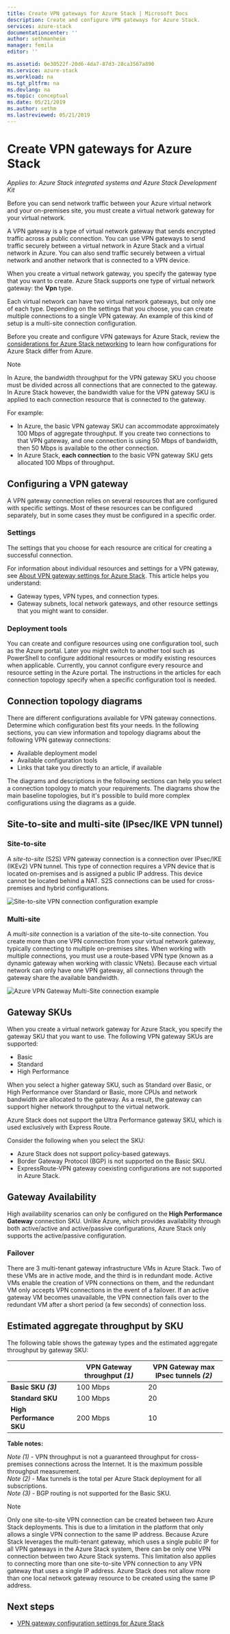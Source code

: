 ```yaml
---
title: Create VPN gateways for Azure Stack | Microsoft Docs
description: Create and configure VPN gateways for Azure Stack.
services: azure-stack
documentationcenter: ''
author: sethmanheim
manager: femila
editor: ''

ms.assetid: 0e30522f-20d6-4da7-87d3-28ca3567a890
ms.service: azure-stack
ms.workload: na
ms.tgt_pltfrm: na
ms.devlang: na
ms.topic: conceptual
ms.date: 05/21/2019
ms.author: sethm
ms.lastreviewed: 05/21/2019
---
```


# Create VPN gateways for Azure Stack

*Applies to: Azure Stack integrated systems and Azure Stack Development Kit*

Before you can send network traffic between your Azure virtual network and your on-premises site, you must create a virtual network gateway for your virtual network.

A VPN gateway is a type of virtual network gateway that sends encrypted traffic across a public connection. You can use VPN gateways to send traffic securely between a virtual network in Azure Stack and a virtual network in Azure. You can also send traffic securely between a virtual network and another network that is connected to a VPN device.

When you create a virtual network gateway, you specify the gateway type that you want to create. Azure Stack supports one type of virtual network gateway: the **Vpn** type.

Each virtual network can have two virtual network gateways, but only one of each type. Depending on the settings that you choose, you can create multiple connections to a single VPN gateway. An example of this kind of setup is a multi-site connection configuration.

Before you create and configure VPN gateways for Azure Stack, review the [considerations for Azure Stack networking](azure-stack-network-differences.md) to learn how configurations for Azure Stack differ from Azure.

>[!NOTE]
>In Azure, the bandwidth throughput for the VPN gateway SKU you choose must be divided across all connections that are connected to the gateway. In Azure Stack however, the bandwidth value for the VPN gateway SKU is applied to each connection resource that is connected to the gateway.
>
> For example:
>
> * In Azure, the basic VPN gateway SKU can accommodate approximately 100 Mbps of aggregate throughput. If you create two connections to that VPN gateway, and one connection is using 50 Mbps of bandwidth, then 50 Mbps is available to the other connection.
> * In Azure Stack, **each connection** to the basic VPN gateway SKU gets allocated 100 Mbps of throughput.

## Configuring a VPN gateway

A VPN gateway connection relies on several resources that are configured with specific settings. Most of these resources can be configured separately, but in some cases they must be configured in a specific order.

### Settings

The settings that you choose for each resource are critical for creating a successful connection.

For information about individual resources and settings for a VPN gateway, see [About VPN gateway settings for Azure Stack](azure-stack-vpn-gateway-settings.md). This article helps you understand:

* Gateway types, VPN types, and connection types.
* Gateway subnets, local network gateways, and other resource settings that you might want to consider.

### Deployment tools

You can create and configure resources using one configuration tool, such as the Azure portal. Later you might switch to another tool such as PowerShell to configure additional resources or modify existing resources when applicable. Currently, you cannot configure every resource and resource setting in the Azure portal. The instructions in the articles for each connection topology specify when a specific configuration tool is needed.

## Connection topology diagrams

There are different configurations available for VPN gateway connections. Determine which configuration best fits your needs. In the following sections, you can view information and topology diagrams about the following VPN gateway connections:

* Available deployment model
* Available configuration tools
* Links that take you directly to an article, if available

The diagrams and descriptions in the following sections can help you select a connection topology to match your requirements. The diagrams show the main baseline topologies, but it's possible to build more complex configurations using the diagrams as a guide.

## Site-to-site and multi-site (IPsec/IKE VPN tunnel)

### Site-to-site

A *site-to-site* (S2S) VPN gateway connection is a connection over IPsec/IKE (IKEv2) VPN tunnel. This type of connection requires a VPN device that is located on-premises and is assigned a public IP address. This device cannot be located behind a NAT. S2S connections can be used for cross-premises and hybrid configurations.

![Site-to-site VPN connection configuration example](media/azure-stack-vpn-gateway-about-vpn-gateways/vpngateway-site-to-site-connection-diagram.png)

### Multi-site

A *multi-site* connection is a variation of the site-to-site connection. You create more than one VPN connection from your virtual network gateway, typically connecting to multiple on-premises sites. When working with multiple connections, you must use a route-based VPN type (known as a dynamic gateway when working with classic VNets). Because each virtual network can only have one VPN gateway, all connections through the gateway share the available bandwidth.

![Azure VPN Gateway Multi-Site connection example](media/azure-stack-vpn-gateway-about-vpn-gateways/vpngateway-multisite-connection-diagram.png)

## Gateway SKUs

When you create a virtual network gateway for Azure Stack, you specify the gateway SKU that you want to use. The following VPN gateway SKUs are supported:

* Basic
* Standard
* High Performance

When you select a higher gateway SKU, such as Standard over Basic, or High Performance over Standard or Basic, more CPUs and network bandwidth are allocated to the gateway. As a result, the gateway can support higher network throughput to the virtual network.

Azure Stack does not support the Ultra Performance gateway SKU, which is used exclusively with Express Route.

Consider the following when you select the SKU:

* Azure Stack does not support policy-based gateways.
* Border Gateway Protocol (BGP) is not supported on the Basic SKU.
* ExpressRoute-VPN gateway coexisting configurations are not supported in Azure Stack.

## Gateway Availability

High availability scenarios can only be configured on the **High Performance Gateway** connection SKU. Unlike Azure, which provides availability through both active/active and active/passive configurations, Azure Stack only supports the active/passive configuration. 

### Failover

There are 3 multi-tenant gateway infrastructure VMs in Azure Stack. Two of these VMs are in active mode, and the third is in redundant mode. Active VMs enable the creation of VPN connections on them, and the redundant VM only accepts VPN connections in the event of a failover. If an active gateway VM becomes unavailable, the VPN connection fails over to the redundant VM after a short period (a few seconds) of connection loss.

## Estimated aggregate throughput by SKU

The following table shows the gateway types and the estimated aggregate throughput by gateway SKU:

|| VPN Gateway throughput *(1)* | VPN Gateway max IPsec tunnels *(2)* |
|-------|-------|-------|
|**Basic SKU** ***(3)*** | 100 Mbps | 20 |
|**Standard SKU** | 100 Mbps | 20 |
|**High Performance SKU** | 200 Mbps | 10 |

**Table notes:**

*Note (1)* - VPN throughput is not a guaranteed throughput for cross-premises connections across the Internet. It is the maximum possible throughput measurement.  
*Note (2)* - Max tunnels is the total per Azure Stack deployment for all subscriptions.  
*Note (3)* - BGP routing is not supported for the Basic SKU.

>[!NOTE]
>Only one site-to-site VPN connection can be created between two Azure Stack deployments. This is due to a limitation in the platform that only allows a single VPN connection to the same IP address. Because Azure Stack leverages the multi-tenant gateway, which uses a single public IP for all VPN gateways in the Azure Stack system, there can be only one VPN connection between two Azure Stack systems. This limitation also applies to connecting more than one site-to-site VPN connection to any VPN gateway that uses a single IP address. Azure Stack does not allow more than one local network gateway resource to be created using the same IP address.

## Next steps

* [VPN gateway configuration settings for Azure Stack](azure-stack-vpn-gateway-settings.md)
